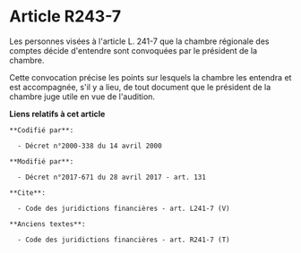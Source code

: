 # Article R243-7

Les personnes visées à l'article L. 241-7 que la chambre régionale des comptes décide d'entendre sont convoquées par le
président de la chambre. 

Cette convocation précise les points sur lesquels la chambre les entendra et est accompagnée, s'il y a lieu, de tout document
que le président de la chambre juge utile en vue de l'audition.

**Liens relatifs à cet article**

	**Codifié par**:

	  - Décret n°2000-338 du 14 avril 2000

	**Modifié par**:

	  - Décret n°2017-671 du 28 avril 2017 - art. 131

	**Cite**:

	  - Code des juridictions financières - art. L241-7 (V)

	**Anciens textes**:

	  - Code des juridictions financières - art. R241-7 (T)
